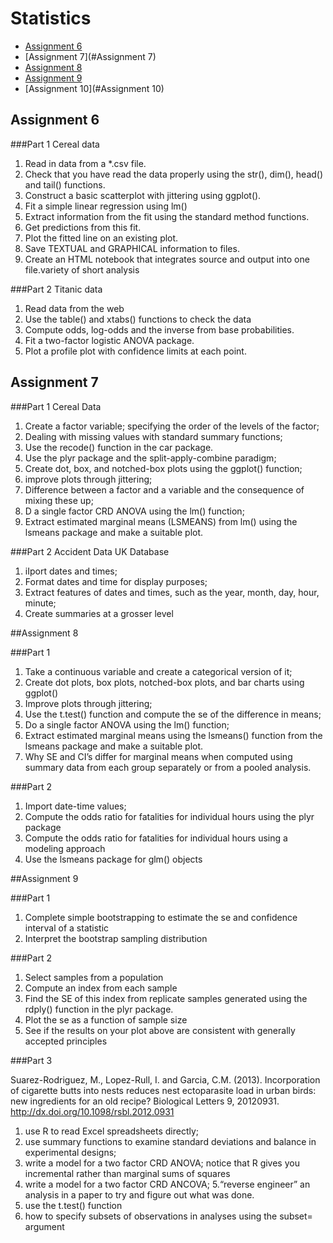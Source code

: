 # Statistics

- [Assignment 6](#Assignment-6)
- [Assignment 7](#Assignment 7)
- [Assignment 8](#Assignment-8)
- [Assignment 9](#Assignment-9)
- [Assignment 10](#Assignment 10)

## Assignment 6

###Part 1 Cereal data
1. Read in data from a *.csv file.
2. Check that you have read the data properly using the str(), dim(),
head() and tail() functions.
3. Construct a basic scatterplot with jittering using ggplot().
4. Fit a simple linear regression using lm()
5. Extract information from the fit using the standard method functions.
6. Get predictions from this fit.
7. Plot the fitted line on an existing plot.
8. Save TEXTUAL and GRAPHICAL information to files.
9. Create an HTML notebook that integrates source and output into
one file.variety of short analysis

###Part 2 Titanic data

1. Read data from the web
2. Use the table() and xtabs() functions to check the data
3. Compute odds, log-odds and the inverse from base probabilities.
4. Fit a two-factor logistic ANOVA package.
5. Plot a profile plot with confidence limits at each point.

## Assignment 7

###Part 1 Cereal Data
1. Create a factor variable; specifying the order of the levels of the factor;
2. Dealing with missing values with standard summary functions;
3. Use the recode() function in the car package.
4. Use the plyr package and the split-apply-combine paradigm;
5. Create dot, box, and notched-box plots using the ggplot() function;
6. improve plots through jittering;
7. Difference between a factor and a variable and the consequence
of mixing these up;
8. D a single factor CRD ANOVA using the lm() function;
9. Extract estimated marginal means (LSMEANS) from lm() using the lsmeans
package and make a suitable plot.

###Part 2 Accident Data UK Database

1. iIport dates and times;
2. Format dates and time for display purposes;
3. Extract features of dates and times, such as the year, month, day, hour,
minute;
4. Create summaries at a grosser level

##Assignment 8

###Part 1

1. Take a continuous variable and create a categorical version of it;
2. Create dot plots, box plots, notched-box plots, and bar charts using ggplot()
3. Improve plots through jittering;
4. Use the t.test() function and compute the se of the difference in means;
5. Do a single factor ANOVA using the lm() function;
6. Extract estimated marginal means using the lsmeans() function from the
lsmeans package and make a suitable plot.
7. Why SE and CI’s differ for marginal means when computed using summary
     data from each group separately or from a pooled analysis.
     
###Part 2

1. Import date-time values;
2. Compute the odds ratio for fatalities for individual hours using the plyr
package
3. Compute the odds ratio for fatalities for individual hours using a modeling
approach
4. Use the lsmeans package for glm() objects

##Assignment 9

###Part 1

1. Complete simple bootstrapping to estimate the se and confidence interval of a
statistic
2. Interpret the bootstrap sampling distribution

###Part 2

1. Select samples from a population
2. Compute an index from each sample
3. Find the SE of this index from replicate samples generated using the rdply()
function in the plyr package.
4. Plot the se as a function of sample size
5. See if the results on your plot above are consistent with generally accepted
   principles
   
###Part 3

Suarez-Rodriguez, M., Lopez-Rull, I. and Garcia, C.M. (2013).
Incorporation of cigarette butts into nests reduces nest ectoparasite
load in urban birds: new ingredients for an old recipe?
Biological Letters 9, 20120931.
http://dx.doi.org/10.1098/rsbl.2012.0931

1. use R to read Excel spreadsheets directly;
2. use summary functions to examine standard deviations and balance in
experimental designs;
3. write a model for a two factor CRD ANOVA; notice that R gives you
incremental rather than marginal sums of squares
4. write a model for a two factor CRD ANCOVA;
5.“reverse engineer” an analysis in a paper to try and figure out what was
done.
6. use the t.test() function
7. how to specify subsets of observations in analyses using the subset= argument
